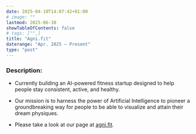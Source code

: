 ```yaml
---
date: 2025-04-10T14:07:42+01:00
# image: ""
lastmod: 2025-06-30
showTableOfContents: false
# tags: ["",]
title: "Agni.fit"
daterange: "Apr. 2025 – Present"
type: "post"
---
```


### Description:
- Currently building an AI-powered fitness startup designed to help people stay consistent, active, and healthy.  


- Our mission is to harness the power of Artificial Intelligence to pioneer a groundbreaking way for people to be able to visualize and attain their dream physiques. 


- Please take a look at our page at [agni.fit](https://agni.fit). 